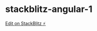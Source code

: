 # stackblitz-angular-1

[Edit on StackBlitz ⚡️](https://stackblitz.com/edit/stackblitz-starters-1gfsb4)